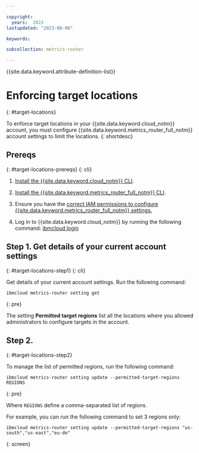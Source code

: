 ```yaml
---

copyright:
  years:  2023
lastupdated: "2023-06-06"

keywords:

subcollection: metrics-router

---
```


{{site.data.keyword.attribute-definition-list}}

# Enforcing target locations
{: #target-locations}

To enforce target locations in your {{site.data.keyword.cloud_notm}} account, you must configure {{site.data.keyword.metrics_router_full_notm}} account settings to limit the locations.
{: shortdesc}


## Prereqs
{: #target-locations-prereqs}
{: cli}

1. [Install the {{site.data.keyword.cloud_notm}} CLI](/docs/cli?topic=cli-install-ibmcloud-cli).

2. [Install the {{site.data.keyword.metrics_router_full_notm}} CLI](/docs/metrics-router?topic=metrics-router-metrics-router-cli-config).

3. Ensure you have the [correct IAM permissions to configure {{site.data.keyword.metrics_router_full_notm}} settings.](/docs/metrics-router?topic=metrics-router-iam)

4. Log in to {{site.data.keyword.cloud_notm}} by running the following command: [ibmcloud login](/docs/cli?topic=cli-ibmcloud_cli#ibmcloud_login)



## Step 1. Get details of your current account settings
{: #target-locations-step1}
{: cli}

Get details of your current account settings. Run the following command:

```text
ibmcloud metrics-router setting get
```
{: pre}

The setting **Permitted target regions** list all the locations where you allowed administrators to configure targets in the account.

## Step 2.
{: #target-locations-step2}

To manage the list of permitted regions, run the following command:

```text
ibmcloud metrics-router setting update --permitted-target-regions REGIONS
```
{: pre}

Where `REGIONS` define a comma-separated list of regions.

For example, you can run the following command to set 3 regions only:

```text
ibmcloud metrics-router setting update --permitted-target-regions "us-south","us-east","eu-de"
```
{: screen}
